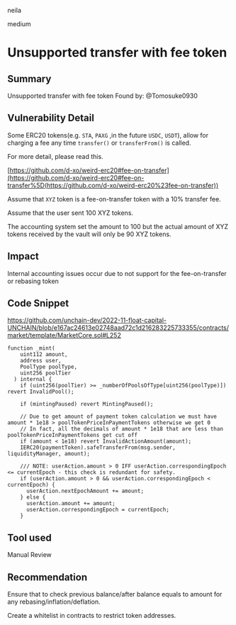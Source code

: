 neila

medium

# Unsupported transfer with fee token

## Summary
Unsupported transfer with fee token
Found by: @Tomosuke0930

## Vulnerability Detail
Some ERC20 tokens(e.g. `STA`, `PAXG` ,in the future `USDC`, `USDT`), allow for charging a fee any time `transfer()` or `transferFrom()` is called.

For more detail, please read this.

[https://github.com/d-xo/weird-erc20#fee-on-transfer](https://github.com/d-xo/weird-erc20#fee-on-transfer%5D(https://github.com/d-xo/weird-erc20%23fee-on-transfer))

Assume that `XYZ` token is a fee-on-transfer token with a 10% transfer fee.

Assume that the user sent 100 XYZ tokens.

The accounting system set the amount to 100 but the actual amount of XYZ tokens received by the vault will only be 90 XYZ tokens.

## Impact
Internal accounting issues occur due to not support for the fee-on-transfer or rebasing token

## Code Snippet
https://github.com/unchain-dev/2022-11-float-capital-UNCHAIN/blob/e167ac24613e02748aad72c1d216283225733355/contracts/market/template/MarketCore.sol#L252
```solidity
function _mint(
    uint112 amount,
    address user,
    PoolType poolType,
    uint256 poolTier
  ) internal {
    if (uint256(poolTier) >= _numberOfPoolsOfType[uint256(poolType)]) revert InvalidPool();

    if (mintingPaused) revert MintingPaused();

    // Due to get amount of payment token calculation we must have amount * 1e18 > poolTokenPriceInPaymentTokens otherwise we get 0
    // In fact, all the decimals of amount * 1e18 that are less than poolTokenPriceInPaymentTokens get cut off
    if (amount < 1e18) revert InvalidActionAmount(amount);
    IERC20(paymentToken).safeTransferFrom(msg.sender, liquidityManager, amount);
  
    /// NOTE: userAction.amount > 0 IFF userAction.correspondingEpoch <= currentEpoch - this check is redundant for safety.
    if (userAction.amount > 0 && userAction.correspondingEpoch < currentEpoch) {
      userAction.nextEpochAmount += amount;
    } else {
      userAction.amount += amount;
      userAction.correspondingEpoch = currentEpoch;
    }
```

## Tool used
Manual Review

## Recommendation
Ensure that to check previous balance/after balance equals to amount for any rebasing/inflation/deflation.

Create a whitelist in contracts to restrict token addresses.